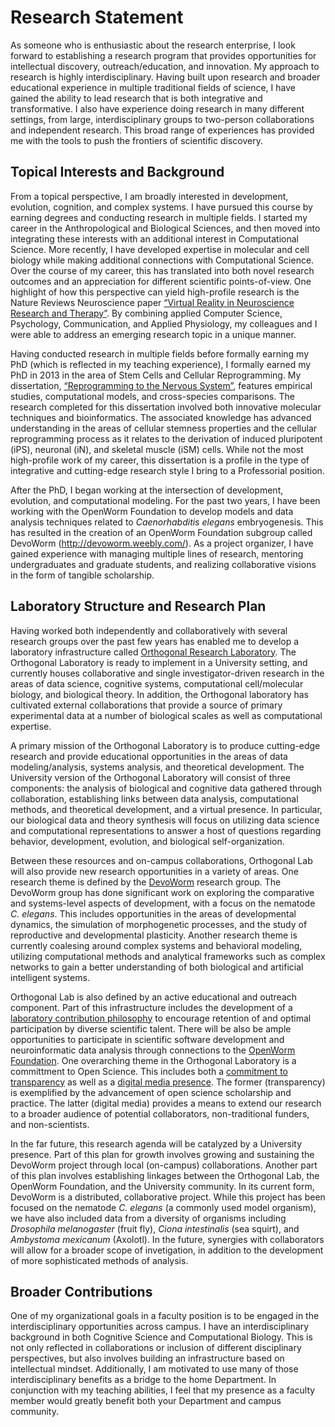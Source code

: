 # Research Statement

As someone who is enthusiastic about the research enterprise, I look forward to establishing a research program that provides opportunities for intellectual discovery, outreach/education, and innovation. My approach to research is highly interdisciplinary. Having built upon research and broader educational experience in multiple traditional fields of science, I have gained the ability to lead research that is both integrative and transformative. I also have experience doing research in many different settings, from large, interdisciplinary groups to two-person collaborations and independent research. This broad range of experiences has provided me with the tools to push the frontiers of scientific discovery.

## Topical Interests and Background<br>
From a topical perspective, I am broadly interested in development, evolution, cognition, and complex systems. I have pursued this course by earning degrees and conducting research in multiple fields. I started my career in the Anthropological and Biological Sciences, and then moved into integrating these interests with an additional interest in Computational Science. More recently, I have developed expertise in molecular and cell biology while making additional connections with Computational Science. Over the course of my career, this has translated into both novel research outcomes and an appreciation for different scientific points-of-view. One highlight of how this perspective can yield high-profile research is the Nature Reviews Neuroscience paper [“Virtual Reality in Neuroscience Research and Therapy”](https://osf.io/n2xvp/). By combining applied Computer Science, Psychology, Communication, and Applied Physiology, my colleagues and I were able to address an emerging research topic in a unique manner.

Having conducted research in multiple fields before formally earning my PhD (which is reflected in my teaching experience), I formally earned my PhD in 2013 in the area of Stem Cells and Cellular Reprogramming. My dissertation, [“Reprogramming to the Nervous System”](https://osf.io/v7dnk), features empirical studies, computational models, and cross-species comparisons. The research completed for this dissertation involved both innovative molecular techniques and bioinformatics. The associated knowledge has advanced understanding in the areas of cellular stemness properties and the cellular reprogramming process as it relates to the derivation of induced pluripotent (iPS), neuronal (iN), and skeletal muscle (iSM) cells. While not the most high-profile work of my career, this dissertation is a profile in the type of integrative and cutting-edge research style I bring to a Professorial position.

After the PhD, I began working at the intersection of development, evolution, and computational modeling. For the past two years, I have been working with the OpenWorm Foundation to develop models and data analysis techniques related to _Caenorhabditis elegans_ embryogenesis. This has resulted in the creation of an OpenWorm Foundation subgroup called DevoWorm (http://devoworm.weebly.com/). As a project organizer, I have gained experience with managing multiple lines of research, mentoring undergraduates and graduate students, and realizing collaborative visions in the form of tangible scholarship.

## Laboratory Structure and Research Plan<br>
Having worked both independently and collaboratively with several research groups over the past few years has enabled me to develop a laboratory infrastructure called [Orthogonal Research Laboratory](https://orthogonal-research.weebly.com/). The Orthogonal Laboratory is ready to implement in a University setting, and currently houses collaborative and single investigator-driven research in the areas of data science, cognitive systems, computational cell/molecular biology, and biological theory. In addition, the Orthogonal laboratory has cultivated external collaborations that provide a source of primary experimental data at a number of biological scales as well as computational expertise. 

A primary mission of the Orthogonal Laboratory is to produce cutting-edge research and provide educational opportunities in the areas of data modeling/analysis, systems analysis, and theoretical development. The University version of the Orthogonal Laboratory will consist of three components: the analysis of biological and cognitive data gathered through collaboration, establishing links between data analysis, computational methods, and theoretical development, and a virtual presence. In particular, our biological data and theory synthesis will focus on utilizing data science and computational representations to answer a host of questions regarding behavior, development, evolution, and biological self-organization. 

Between these resources and on-campus collaborations, Orthogonal Lab will also provide new research opportunities in a variety of areas. One research theme is defined by the [DevoWorm](https://devoworm.weebly.com/) research group. The DevoWorm group has done significant work on exploring the comparative and systems-level aspects of development, with a focus on the nematode _C. elegans_. This includes opportunities in the areas of developmental dynamics, the simulation of morphogenetic processes, and the study of reproductive and developmental plasticity. Another research theme is currently coalesing around complex systems and behavioral modeling, utilizing computational methods and analytical frameworks such as complex networks to gain a better understanding of both biological and artificial intelligent systems. 

Orthogonal Lab is also defined by an active educational and outreach component. Part of this infrastructure includes the development of a [laboratory contribution philosophy](https://osf.io/7twnu/) to encourage retention of and optimal participation by diverse scientific talent. There will be also be ample opportunities to participate in scientific software development and neuroinformatic data analysis through connections to the [OpenWorm Foundation](http://www.openworm.org/). One overarching theme in the Orthogonal Laboratory is a committment to Open Science. This includes both a [commitment to transparency](https://orthogonal-research.weebly.com/sci-infrastructure.html) as well as a [digital media presence](https://orthogonal-research.weebly.com/media.html). The former (transparency) is exemplified by the advancement of open science scholarship and practice. The latter (digital media) provides a means to extend our research to a broader audience of potential collaborators, non-traditional funders, and non-scientists. 

In the far future, this research agenda will be catalyzed by a University presence. Part of this plan for growth involves growing and sustaining the DevoWorm project through local (on-campus) collaborations. Another part of this plan involves establishing linkages between the Orthogonal Lab, the OpenWorm Foundation, and the University community. In its current form, DevoWorm is a distributed, collaborative project. While this project has been focused on the nematode _C. elegans_ (a commonly used model organism), we have also included data from a diversity of organisms including _Drosophila melanogaster_ (fruit fly), _Ciona intestinalis_ (sea squirt), and _Ambystoma mexicanum_ (Axolotl). In the future, synergies with collaborators will allow for a broader scope of invetigation, in addition to the development of more sophisticated methods of analysis.

## Broader Contributions<br>
One of my organizational goals in a faculty position is to be engaged in the interdisciplinary opportunities across campus. I have an interdisciplinary background in both Cognitive Science and Computational Biology. This is not only reflected in collaborations or inclusion of different disciplinary perspectives, but also involves building an infrastructure based on intellectual mindset. Additionally, I am motivated to use many of those interdisciplinary benefits as a bridge to the home Department. In conjunction with my teaching abilities, I feel that my presence as a faculty member would greatly benefit both your Department and campus community.
